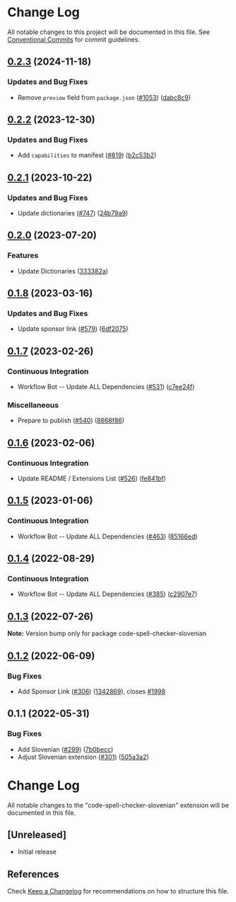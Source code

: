 # Change Log

All notable changes to this project will be documented in this file.
See [Conventional Commits](https://conventionalcommits.org) for commit guidelines.

## [0.2.3](https://github.com/streetsidesoftware/vscode-cspell-dict-extensions/compare/code-spell-checker-slovenian@0.2.2...code-spell-checker-slovenian@0.2.3) (2024-11-18)


### Updates and Bug Fixes

* Remove `preview` field from `package.json` ([#1053](https://github.com/streetsidesoftware/vscode-cspell-dict-extensions/issues/1053)) ([dabc8c9](https://github.com/streetsidesoftware/vscode-cspell-dict-extensions/commit/dabc8c9b4ebbcfe3f0bb61644437e043908a838e))

## [0.2.2](https://github.com/streetsidesoftware/vscode-cspell-dict-extensions/compare/code-spell-checker-slovenian@0.2.1...code-spell-checker-slovenian@0.2.2) (2023-12-30)


### Updates and Bug Fixes

* Add `capabilities` to manifest ([#819](https://github.com/streetsidesoftware/vscode-cspell-dict-extensions/issues/819)) ([b2c53b2](https://github.com/streetsidesoftware/vscode-cspell-dict-extensions/commit/b2c53b27df0597c88c82c9773c054a1a5f6c1b54))

## [0.2.1](https://github.com/streetsidesoftware/vscode-cspell-dict-extensions/compare/code-spell-checker-slovenian@0.2.0...code-spell-checker-slovenian@0.2.1) (2023-10-22)


### Updates and Bug Fixes

* Update dictionaries ([#747](https://github.com/streetsidesoftware/vscode-cspell-dict-extensions/issues/747)) ([24b79a9](https://github.com/streetsidesoftware/vscode-cspell-dict-extensions/commit/24b79a9e1b641009b6fd3206eebd443169e67123))

## [0.2.0](https://github.com/streetsidesoftware/vscode-cspell-dict-extensions/compare/code-spell-checker-slovenian@0.1.8...code-spell-checker-slovenian@0.2.0) (2023-07-20)


### Features

* Update Dictionaries ([333382a](https://github.com/streetsidesoftware/vscode-cspell-dict-extensions/commit/333382a02ac229a13b3d77a122b7e8201cad695c))

## [0.1.8](https://github.com/streetsidesoftware/vscode-cspell-dict-extensions/compare/code-spell-checker-slovenian@0.1.7...code-spell-checker-slovenian@0.1.8) (2023-03-16)


### Updates and Bug Fixes

* Update sponsor link ([#579](https://github.com/streetsidesoftware/vscode-cspell-dict-extensions/issues/579)) ([6df2075](https://github.com/streetsidesoftware/vscode-cspell-dict-extensions/commit/6df2075cda94e9253a1f11d5dcf63e73a49b8edd))

## [0.1.7](https://github.com/streetsidesoftware/vscode-cspell-dict-extensions/compare/code-spell-checker-slovenian@0.1.6...code-spell-checker-slovenian@0.1.7) (2023-02-26)


### Continuous Integration

* Workflow Bot -- Update ALL Dependencies ([#531](https://github.com/streetsidesoftware/vscode-cspell-dict-extensions/issues/531)) ([c7ee24f](https://github.com/streetsidesoftware/vscode-cspell-dict-extensions/commit/c7ee24f30552a6e8904a8d489b8a76ddcd3eedec))


### Miscellaneous

* Prepare to publish ([#540](https://github.com/streetsidesoftware/vscode-cspell-dict-extensions/issues/540)) ([8668f86](https://github.com/streetsidesoftware/vscode-cspell-dict-extensions/commit/8668f86b5fe3bf076cc44db54ec9b15d2f137623))

## [0.1.6](https://github.com/streetsidesoftware/vscode-cspell-dict-extensions/compare/code-spell-checker-slovenian@0.1.5...code-spell-checker-slovenian@0.1.6) (2023-02-06)


### Continuous Integration

* Update README / Extensions List ([#526](https://github.com/streetsidesoftware/vscode-cspell-dict-extensions/issues/526)) ([fe841bf](https://github.com/streetsidesoftware/vscode-cspell-dict-extensions/commit/fe841bfc7209e134740b24897e23748581536eb3))

## [0.1.5](https://github.com/streetsidesoftware/vscode-cspell-dict-extensions/compare/code-spell-checker-slovenian@0.1.4...code-spell-checker-slovenian@0.1.5) (2023-01-06)


### Continuous Integration

* Workflow Bot -- Update ALL Dependencies ([#463](https://github.com/streetsidesoftware/vscode-cspell-dict-extensions/issues/463)) ([85166ed](https://github.com/streetsidesoftware/vscode-cspell-dict-extensions/commit/85166ed01b3b324b9bfc737443a76318aa1cdda7))

## [0.1.4](https://github.com/streetsidesoftware/vscode-cspell-dict-extensions/compare/code-spell-checker-slovenian@0.1.3...code-spell-checker-slovenian@0.1.4) (2022-08-29)


### Continuous Integration

* Workflow Bot -- Update ALL Dependencies ([#385](https://github.com/streetsidesoftware/vscode-cspell-dict-extensions/issues/385)) ([c2907e7](https://github.com/streetsidesoftware/vscode-cspell-dict-extensions/commit/c2907e7af39c1b7f42549cfb5f555dce6f62fb4a))

## [0.1.3](https://github.com/streetsidesoftware/vscode-cspell-dict-extensions/compare/code-spell-checker-slovenian@0.1.2...code-spell-checker-slovenian@0.1.3) (2022-07-26)

**Note:** Version bump only for package code-spell-checker-slovenian





## [0.1.2](https://github.com/streetsidesoftware/vscode-cspell-dict-extensions/compare/code-spell-checker-slovenian@0.1.1...code-spell-checker-slovenian@0.1.2) (2022-06-09)


### Bug Fixes

* Add Sponsor Link ([#306](https://github.com/streetsidesoftware/vscode-cspell-dict-extensions/issues/306)) ([1342869](https://github.com/streetsidesoftware/vscode-cspell-dict-extensions/commit/13428699ee20f6b6a597dd2638d5633f2a53c9cf)), closes [#1998](https://github.com/streetsidesoftware/vscode-cspell-dict-extensions/issues/1998)





## 0.1.1 (2022-05-31)


### Bug Fixes

* Add Slovenian ([#299](https://github.com/streetsidesoftware/vscode-cspell-dict-extensions/issues/299)) ([7b0becc](https://github.com/streetsidesoftware/vscode-cspell-dict-extensions/commit/7b0becc910e11e674ad32be812aa5e138b005219))
* Adjust Slovenian extension ([#301](https://github.com/streetsidesoftware/vscode-cspell-dict-extensions/issues/301)) ([505a3a2](https://github.com/streetsidesoftware/vscode-cspell-dict-extensions/commit/505a3a29b3e2e5051f98f3fc1f6164041c94a959))





# Change Log
All notable changes to the "code-spell-checker-slovenian" extension will be documented in this file.

## [Unreleased]
- Initial release

## References
Check [Keep a Changelog](http://keepachangelog.com/) for recommendations on how to structure this file.
